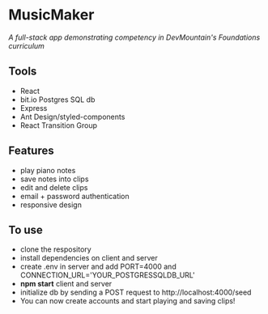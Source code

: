 # MusicMaker
*A full-stack app demonstrating competency in DevMountain's Foundations curriculum*

## Tools

- React
- bit.io Postgres SQL db
- Express
- Ant Design/styled-components
- React Transition Group

## Features

- play piano notes
- save notes into clips
- edit and delete clips
- email + password authentication
- responsive design

## To use

- clone the respository
- install dependencies on client and server
- create .env in server and add PORT=4000 and CONNECTION_URL='YOUR_POSTGRESSQLDB_URL'
- **npm start** client and server
- initialize db by sending a POST request to http://localhost:4000/seed
- You can now create accounts and start playing and saving clips!
